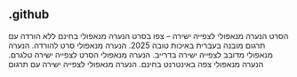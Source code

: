 ## .github

הסרט הנערה מנאפולי לצפייה ישירה – צפו בסרט הנערה מנאפולי בחינם ללא הורדה עם תרגום מובנה בעברית באיכות טובה 2025. הנערה מנאפולי סרט להורדה. הנערה מנאפולי מדובב לצפייה ישירה בדרייב. הנערה מנאפולי הסרט לצפייה ישירה טלגרם. הנערה מנאפולי צפה באינטרנט בחינם. הנערה מנאפולי לצפייה ישירה עם תרגום
